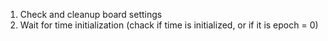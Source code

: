 1. Check and cleanup board settings
2. Wait for time initialization (chack if time is initialized, or if it is epoch = 0)
